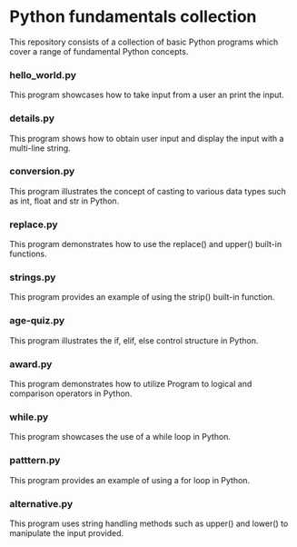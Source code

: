 # Python fundamentals collection

This repository consists of a collection of basic Python programs which cover a range of fundamental Python concepts. 

### hello_world.py
This program showcases how to take input from a user an print the input.

### details.py
This program shows how to obtain user input and display the input with a multi-line string.

### conversion.py
This program illustrates the concept of casting to various data types such as int, float and str in Python.

### replace.py
This program demonstrates how to use the replace() and upper() built-in functions.

### strings.py
This program provides an example of using the strip() built-in function.

### age-quiz.py
This program illustrates the if, elif, else control structure in Python.

### award.py
This program demonstrates how to utilize Program to logical and comparison operators in Python.

### while.py
This program showcases the use of a while loop in Python.

### patttern.py
This program provides an example of using a for loop in Python.

### alternative.py
This program uses string handling methods such as upper() and lower() to manipulate the input provided.
